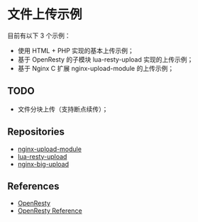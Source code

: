 # 文件上传示例

目前有以下 3 个示例：

- 使用 HTML + PHP 实现的基本上传示例；
- 基于 OpenResty 的子模块 lua-resty-upload 实现的上传示例；
- 基于 Nginx C 扩展 nginx-upload-module 的上传示例；

## TODO

- 文件分块上传（支持断点续传）；

## Repositories

- [nginx-upload-module](https://github.com/fdintino/nginx-upload-module)
- [lua-resty-upload](https://github.com/openresty/lua-resty-upload)
- [nginx-big-upload](https://github.com/pgaertig/nginx-big-upload)

## References

- [OpenResty](http://openresty.org)
- [OpenResty Reference](https://openresty-reference.readthedocs.io/en/latest/)
